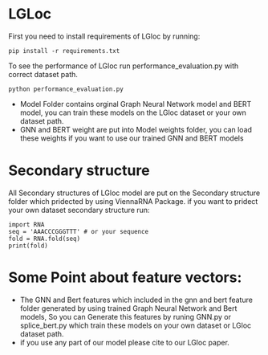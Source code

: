 # LGLoc
First you need to install requirements of LGloc by running:
```
pip install -r requirements.txt

```
To see the performance of LGloc run performance_evaluation.py with correct dataset path.

``` 
python performance_evaluation.py

```
- Model Folder contains orginal Graph Neural Network model and BERT model, you can train these models on the LGloc dataset or your own dataset path.
- GNN and BERT weight are put into Model weights folder, you can load these weights if you want to use our trained GNN and BERT models
# Secondary structure
All Secondary structures of LGloc model are put on the Secondary structure folder which pridected by using ViennaRNA Package. if you want to pridect your own dataset secondary structure run:

```
import RNA
seq = 'AAACCCGGGTTT' # or your sequence
fold = RNA.fold(seq)
print(fold)
```
# Some Point about feature vectors:
- The GNN and Bert features which included in the gnn and bert feature folder generated by using trained Graph Neural Network and Bert models, So you can Generate this features by runing GNN.py or splice_bert.py which train these models on your own dataset or LGloc dataset path.
- if you use any part of our model please cite to our LGloc paper.
   
